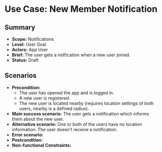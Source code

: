 # Use Case: New Member Notification

## Summary

- **Scope:** Notifications
- **Level:** User Goal
- **Actors:** App User
- **Brief:** The user gets a notfication when a new user joined.
- **Status:** Draft

## Scenarios

- **Precondition:**
  - The user has opened the app and is logged in.
  - A new user is registered.
  - The new user is located nearby (requires location settings of both users, nearby is a defined radius).
- **Main success scenario:**
  The user gets a notification which informs them about the new user.
- **Alternative scenario:**
  One or both of the users have no location information: The user doesn't receive a notification.
- **Error scenario:**
- **Postcondition:**
- **Non-functional Constraints:**
